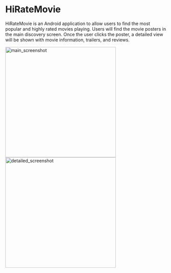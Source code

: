# HiRateMovie

HiRateMovie is an Android application to allow users to find the most popular and highly rated movies playing. Users will find the movie posters in the main discovery screen. Once the user clicks the poster, a detailed view will be shown with movie information, trailers, and reviews.

<div>
<img width="346" alt="main_screenshot" align="middle" src="https://user-images.githubusercontent.com/15913002/30004757-0390ccb4-908a-11e7-8e1a-e65f74a0907c.png">
<img width="346" alt="detailed_screenshot" align="middle" src="https://user-images.githubusercontent.com/15913002/30004770-325519a6-908a-11e7-9c0d-1fab89af0e8b.png">
</div>
